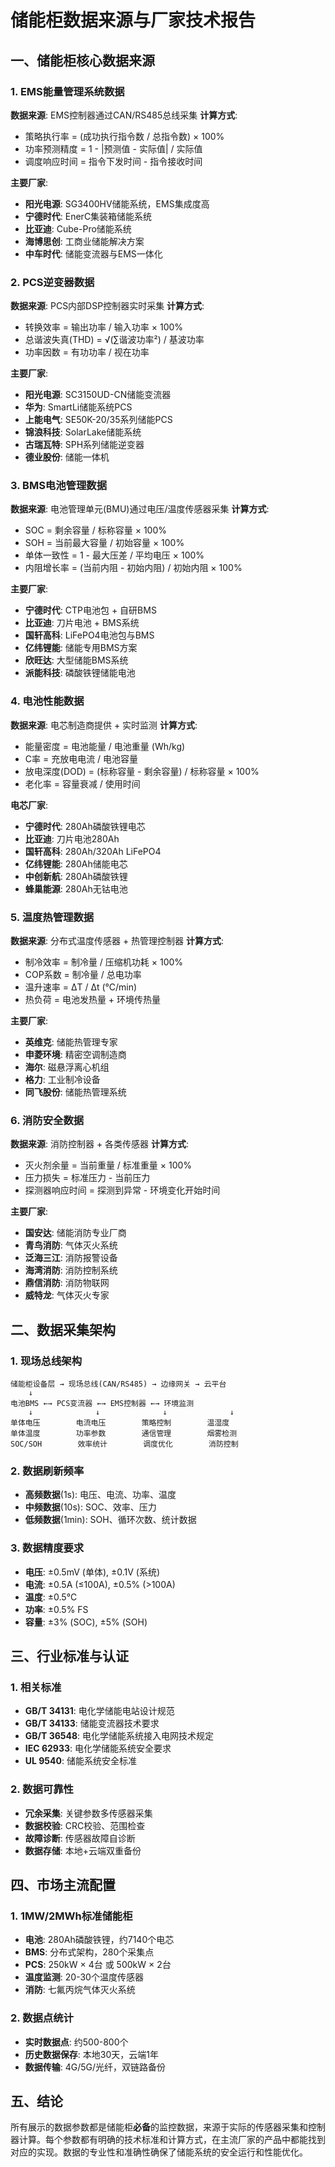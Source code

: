 # 储能柜数据来源与厂家技术报告

## 一、储能柜核心数据来源

### 1. **EMS能量管理系统数据**
**数据来源**: EMS控制器通过CAN/RS485总线采集
**计算方式**: 
- 策略执行率 = (成功执行指令数 / 总指令数) × 100%
- 功率预测精度 = 1 - |预测值 - 实际值| / 实际值
- 调度响应时间 = 指令下发时间 - 指令接收时间

**主要厂家**:
- **阳光电源**: SG3400HV储能系统，EMS集成度高
- **宁德时代**: EnerC集装箱储能系统
- **比亚迪**: Cube-Pro储能系统
- **海博思创**: 工商业储能解决方案
- **中车时代**: 储能变流器与EMS一体化

### 2. **PCS逆变器数据**
**数据来源**: PCS内部DSP控制器实时采集
**计算方式**:
- 转换效率 = 输出功率 / 输入功率 × 100%
- 总谐波失真(THD) = √(∑谐波功率²) / 基波功率
- 功率因数 = 有功功率 / 视在功率

**主要厂家**:
- **阳光电源**: SC3150UD-CN储能变流器
- **华为**: SmartLi储能系统PCS
- **上能电气**: SE50K-20/35系列储能PCS
- **锦浪科技**: SolarLake储能系统
- **古瑞瓦特**: SPH系列储能逆变器
- **德业股份**: 储能一体机

### 3. **BMS电池管理数据**
**数据来源**: 电池管理单元(BMU)通过电压/温度传感器采集
**计算方式**:
- SOC = 剩余容量 / 标称容量 × 100%
- SOH = 当前最大容量 / 初始容量 × 100%
- 单体一致性 = 1 - 最大压差 / 平均电压 × 100%
- 内阻增长率 = (当前内阻 - 初始内阻) / 初始内阻 × 100%

**主要厂家**:
- **宁德时代**: CTP电池包 + 自研BMS
- **比亚迪**: 刀片电池 + BMS系统
- **国轩高科**: LiFePO4电池包与BMS
- **亿纬锂能**: 储能专用BMS方案
- **欣旺达**: 大型储能BMS系统
- **派能科技**: 磷酸铁锂储能电池

### 4. **电池性能数据**
**数据来源**: 电芯制造商提供 + 实时监测
**计算方式**:
- 能量密度 = 电池能量 / 电池重量 (Wh/kg)
- C率 = 充放电电流 / 电池容量
- 放电深度(DOD) = (标称容量 - 剩余容量) / 标称容量 × 100%
- 老化率 = 容量衰减 / 使用时间

**电芯厂家**:
- **宁德时代**: 280Ah磷酸铁锂电芯
- **比亚迪**: 刀片电池280Ah
- **国轩高科**: 280Ah/320Ah LiFePO4
- **亿纬锂能**: 280Ah储能电芯
- **中创新航**: 280Ah磷酸铁锂
- **蜂巢能源**: 280Ah无钴电池

### 5. **温度热管理数据**
**数据来源**: 分布式温度传感器 + 热管理控制器
**计算方式**:
- 制冷效率 = 制冷量 / 压缩机功耗 × 100%
- COP系数 = 制冷量 / 总电功率
- 温升速率 = ΔT / Δt (°C/min)
- 热负荷 = 电池发热量 + 环境传热量

**主要厂家**:
- **英维克**: 储能热管理专家
- **申菱环境**: 精密空调制造商
- **海尔**: 磁悬浮离心机组
- **格力**: 工业制冷设备
- **同飞股份**: 储能热管理系统

### 6. **消防安全数据**
**数据来源**: 消防控制器 + 各类传感器
**计算方式**:
- 灭火剂余量 = 当前重量 / 标准重量 × 100%
- 压力损失 = 标准压力 - 当前压力
- 探测器响应时间 = 探测到异常 - 环境变化开始时间

**主要厂家**:
- **国安达**: 储能消防专业厂商
- **青鸟消防**: 气体灭火系统
- **泛海三江**: 消防报警设备
- **海湾消防**: 消防控制系统
- **鼎信消防**: 消防物联网
- **威特龙**: 气体灭火专家

## 二、数据采集架构

### 1. **现场总线架构**
```
储能柜设备层 → 现场总线(CAN/RS485) → 边缘网关 → 云平台
    ↓
电池BMS ←→ PCS变流器 ←→ EMS控制器 ←→ 环境监测
    ↓              ↓              ↓              ↓
单体电压        电流电压        策略控制        温湿度
单体温度        功率参数        通信管理        烟雾检测
SOC/SOH        效率统计        调度优化        消防控制
```

### 2. **数据刷新频率**
- **高频数据**(1s): 电压、电流、功率、温度
- **中频数据**(10s): SOC、效率、压力
- **低频数据**(1min): SOH、循环次数、统计数据

### 3. **数据精度要求**
- **电压**: ±0.5mV (单体), ±0.1V (系统)
- **电流**: ±0.5A (≤100A), ±0.5% (>100A)
- **温度**: ±0.5°C
- **功率**: ±0.5% FS
- **容量**: ±3% (SOC), ±5% (SOH)

## 三、行业标准与认证

### 1. **相关标准**
- **GB/T 34131**: 电化学储能电站设计规范
- **GB/T 34133**: 储能变流器技术要求
- **GB/T 36548**: 电化学储能系统接入电网技术规定
- **IEC 62933**: 电化学储能系统安全要求
- **UL 9540**: 储能系统安全标准

### 2. **数据可靠性**
- **冗余采集**: 关键参数多传感器采集
- **数据校验**: CRC校验、范围检查
- **故障诊断**: 传感器故障自诊断
- **数据存储**: 本地+云端双重备份

## 四、市场主流配置

### 1. **1MW/2MWh标准储能柜**
- **电池**: 280Ah磷酸铁锂，约7140个电芯
- **BMS**: 分布式架构，280个采集点
- **PCS**: 250kW × 4台 或 500kW × 2台
- **温度监测**: 20-30个温度传感器
- **消防**: 七氟丙烷气体灭火系统

### 2. **数据点统计**
- **实时数据点**: 约500-800个
- **历史数据保存**: 本地30天，云端1年
- **数据传输**: 4G/5G/光纤，双链路备份

## 五、结论

所有展示的数据参数都是储能柜**必备**的监控数据，来源于实际的传感器采集和控制器计算。每个参数都有明确的技术标准和计算方式，在主流厂家的产品中都能找到对应的实现。数据的专业性和准确性确保了储能系统的安全运行和性能优化。